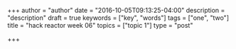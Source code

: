 +++
author = "author"
date = "2016-10-05T09:13:25-04:00"
description = "description"
draft = true
keywords = ["key", "words"]
tags = ["one", "two"]
title = "hack reactor week 06"
topics = ["topic 1"]
type = "post"

+++


